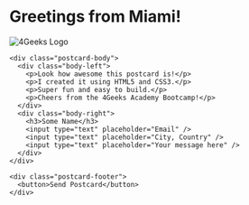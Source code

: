 <!DOCTYPE html>
<html lang="en">
<head>
  <meta charset="UTF-8" />
  <meta name="viewport" content="width=device-width, initial-scale=1.0"/>
  <title>Postcard</title>
  <link rel="stylesheet" href="styles.css" />
</head>
<body>

  <div class="postcard">
    <div class="postcard-header">
      <h1>Greetings from Miami!</h1>
      <img src="https://raw.githubusercontent.com/breatheco-de/exercise-postcard/main/.learn/assets/4geeks.png" alt="4Geeks Logo">
    </div>

    <div class="postcard-body">
      <div class="body-left">
        <p>Look how awesome this postcard is!</p>
        <p>I created it using HTML5 and CSS3.</p>
        <p>Super fun and easy to build.</p>
        <p>Cheers from the 4Geeks Academy Bootcamp!</p>
      </div>
      <div class="body-right">
        <h3>Some Name</h3>
        <input type="text" placeholder="Email" />
        <input type="text" placeholder="City, Country" />
        <input type="text" placeholder="Your message here" />
      </div>
    </div>

    <div class="postcard-footer">
      <button>Send Postcard</button>
    </div>
  </div>

</body>
</html>
